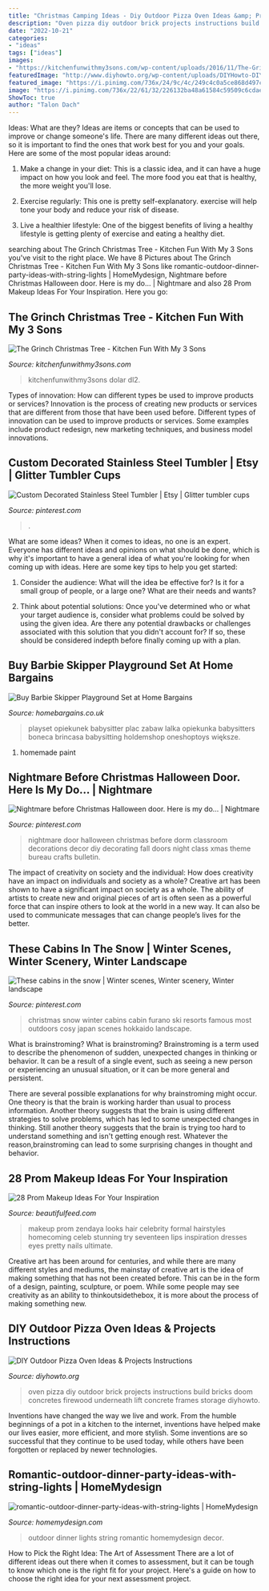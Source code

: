 ```yaml
---
title: "Christmas Camping Ideas - Diy Outdoor Pizza Oven Ideas &amp; Projects Instructions"
description: "Oven pizza diy outdoor brick projects instructions build bricks doom concretes firewood underneath lift concrete frames storage diyhowto"
date: "2022-10-21"
categories:
- "ideas"
tags: ["ideas"]
images:
- "https://kitchenfunwithmy3sons.com/wp-content/uploads/2016/11/The-Grinch-Christmas-Tree-1.jpg"
featuredImage: "http://www.diyhowto.org/wp-content/uploads/DIYHowto-DIY-Outdoor-Pizza-Oven-Ideas-Projects-02.jpg"
featured_image: "https://i.pinimg.com/736x/24/9c/4c/249c4c0a5ce868d497c41df74955fa30.jpg"
image: "https://i.pinimg.com/736x/22/61/32/226132ba48a61584c59509c6cdae78bb.jpg"
ShowToc: true
author: "Talon Dach"
---
```



Ideas: What are they?
Ideas are items or concepts that can be used to improve or change someone's life. There are many different ideas out there, so it is important to find the ones that work best for you and your goals. Here are some of the most popular ideas around:
1. Make a change in your diet: This is a classic idea, and it can have a huge impact on how you look and feel. The more food you eat that is healthy, the more weight you'll lose.

2. Exercise regularly: This one is pretty self-explanatory. exercise will help tone your body and reduce your risk of disease.

3. Live a healthier lifestyle: One of the biggest benefits of living a healthy lifestyle is getting plenty of exercise and eating a healthy diet.

	

		
searching about The Grinch Christmas Tree - Kitchen Fun With My 3 Sons you've visit to the right place. We have 8 Pictures about The Grinch Christmas Tree - Kitchen Fun With My 3 Sons like romantic-outdoor-dinner-party-ideas-with-string-lights | HomeMydesign, Nightmare before Christmas Halloween door. Here is my do… | Nightmare and also 28 Prom Makeup Ideas For Your Inspiration. Here you go:
		
    
## The Grinch Christmas Tree - Kitchen Fun With My 3 Sons

<img loading=lazy src="https://kitchenfunwithmy3sons.com/wp-content/uploads/2016/11/The-Grinch-Christmas-Tree-1.jpg" onerror="this.onerror=null;this.src='https://tse3.mm.bing.net/th?id=OIP.vjFItESiRrs5tISOoWBxHgHaNK&amp;pid=15.1';" alt="The Grinch Christmas Tree - Kitchen Fun With My 3 Sons">

_Source: kitchenfunwithmy3sons.com_

>kitchenfunwithmy3sons dolar dl2. 

	

Types of innovation: How can different types be used to improve products or services?
Innovation is the process of creating new products or services that are different from those that have been used before. Different types of innovation can be used to improve products or services. Some examples include product redesign, new marketing techniques, and business model innovations.

    
## Custom Decorated Stainless Steel Tumbler | Etsy | Glitter Tumbler Cups

<img loading=lazy src="https://i.pinimg.com/736x/3e/d8/cf/3ed8cf5b62b5ba444b6d25fda7c06fa8.jpg" onerror="this.onerror=null;this.src='https://tse2.mm.bing.net/th?id=OIP.r6wAQwgMEA-acyY0nGSBdQHaJ4&amp;pid=15.1';" alt="Custom Decorated Stainless Steel Tumbler | Etsy | Glitter tumbler cups">

_Source: pinterest.com_

>. 

	

What are some ideas?
When it comes to ideas, no one is an expert. Everyone has different ideas and opinions on what should be done, which is why it's important to have a general idea of what you're looking for when coming up with ideas. Here are some key tips to help you get started:
1. Consider the audience: What will the idea be effective for? Is it for a small group of people, or a large one? What are their needs and wants?

2. Think about potential solutions: Once you've determined who or what your target audience is, consider what problems could be solved by using the given idea. Are there any potential drawbacks or challenges associated with this solution that you didn't account for? If so, these should be considered indepth before finally coming up with a plan.


    
## Buy Barbie Skipper Playground Set At Home Bargains

<img loading=lazy src="https://www.homebargains.co.uk/Handlers/ImageHandler.ashx?id=54105&amp;targetSize=1000" onerror="this.onerror=null;this.src='https://tse3.mm.bing.net/th?id=OIP.orH0uUCCeHU1VYsgRVPegAHaHa&amp;pid=15.1';" alt="Buy Barbie Skipper Playground Set at Home Bargains">

_Source: homebargains.co.uk_

>playset opiekunek babysitter plac zabaw lalka opiekunka babysitters boneca brincasa babysitting holdemshop oneshoptoys większe. 

	

1. homemade paint

    
## Nightmare Before Christmas Halloween Door. Here Is My Do… | Nightmare

<img loading=lazy src="https://i.pinimg.com/736x/24/9c/4c/249c4c0a5ce868d497c41df74955fa30.jpg" onerror="this.onerror=null;this.src='https://tse1.mm.bing.net/th?id=OIP.fUlsTGNJ8no0__Jb0IMT2AHaNK&amp;pid=15.1';" alt="Nightmare before Christmas Halloween door. Here is my do… | Nightmare">

_Source: pinterest.com_

>nightmare door halloween christmas before dorm classroom decorations decor diy decorating fall doors night class xmas theme bureau crafts bulletin. 

	

The impact of creativity on society and the individual: How does creativity have an impact on individuals and society as a whole?
Creative art has been shown to have a significant impact on society as a whole. The ability of artists to create new and original pieces of art is often seen as a powerful force that can inspire others to look at the world in a new way. It can also be used to communicate messages that can change people’s lives for the better.

    
## These Cabins In The Snow | Winter Scenes, Winter Scenery, Winter Landscape

<img loading=lazy src="https://i.pinimg.com/736x/22/61/32/226132ba48a61584c59509c6cdae78bb.jpg" onerror="this.onerror=null;this.src='https://tse1.mm.bing.net/th?id=OIP.qjh-fb9y-Yzu-NFBcr_AuQHaNK&amp;pid=15.1';" alt="These cabins in the snow | Winter scenes, Winter scenery, Winter landscape">

_Source: pinterest.com_

>christmas snow winter cabins cabin furano ski resorts famous most outdoors cosy japan scenes hokkaido landscape. 

	

What is brainstroming?
What is brainstroming?
Brainstroming is a term used to describe the phenomenon of sudden, unexpected changes in thinking or behavior. It can be a result of a single event, such as seeing a new person or experiencing an unusual situation, or it can be more general and persistent.

There are several possible explanations for why brainstroming might occur. One theory is that the brain is working harder than usual to process information. Another theory suggests that the brain is using different strategies to solve problems, which has led to some unexpected changes in thinking. Still another theory suggests that the brain is trying too hard to understand something and isn't getting enough rest. Whatever the reason,brainstroming can lead to some surprising changes in thought and behavior.

    
## 28 Prom Makeup Ideas For Your Inspiration

<img loading=lazy src="http://www.beautifulfeed.com/wp-content/uploads/2018/09/Prom-Makeup-13.jpg" onerror="this.onerror=null;this.src='https://tse2.mm.bing.net/th?id=OIP.ITSxXtqW3m9a1hPkbN8B6wHaLH&amp;pid=15.1';" alt="28 Prom Makeup Ideas For Your Inspiration">

_Source: beautifulfeed.com_

>makeup prom zendaya looks hair celebrity formal hairstyles homecoming celeb stunning try seventeen lips inspiration dresses eyes pretty nails ultimate. 

	

Creative art has been around for centuries, and while there are many different styles and mediums, the mainstay of creative art is the idea of making something that has not been created before. This can be in the form of a design, painting, sculpture, or poem. While some people may see creativity as an ability to thinkoutsidethebox, it is more about the process of making something new.

    
## DIY Outdoor Pizza Oven Ideas &amp; Projects Instructions

<img loading=lazy src="http://www.diyhowto.org/wp-content/uploads/DIYHowto-DIY-Outdoor-Pizza-Oven-Ideas-Projects-02.jpg" onerror="this.onerror=null;this.src='https://tse2.mm.bing.net/th?id=OIP.QW2wrZP29YEK-hatMGHggAHaOj&amp;pid=15.1';" alt="DIY Outdoor Pizza Oven Ideas &amp; Projects Instructions">

_Source: diyhowto.org_

>oven pizza diy outdoor brick projects instructions build bricks doom concretes firewood underneath lift concrete frames storage diyhowto. 

	

Inventions have changed the way we live and work. From the humble beginnings of a pot in a kitchen to the internet, inventions have helped make our lives easier, more efficient, and more stylish. Some inventions are so successful that they continue to be used today, while others have been forgotten or replaced by newer technologies.

    
## Romantic-outdoor-dinner-party-ideas-with-string-lights | HomeMydesign

<img loading=lazy src="https://homemydesign.com/wp-content/uploads/2019/08/romantic-outdoor-dinner-party-ideas-with-string-lights.jpg" onerror="this.onerror=null;this.src='https://tse2.mm.bing.net/th?id=OIP.RzYBqkyxF7Ez-nQOZ4K90gHaLH&amp;pid=15.1';" alt="romantic-outdoor-dinner-party-ideas-with-string-lights | HomeMydesign">

_Source: homemydesign.com_

>outdoor dinner lights string romantic homemydesign decor. 

	

How to Pick the Right Idea: The Art of Assessment
There are a lot of different ideas out there when it comes to assessment, but it can be tough to know which one is the right fit for your project. Here's a guide on how to choose the right idea for your next assessment project.

